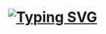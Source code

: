 <h1 align="center">
    <a href="https://git.io/typing-svg"><img src="https://readme-typing-svg.demolab.com?font=Fira+Code&weight=700&size=32&duration=2500&pause=1000&color=FFC0CB&center=true&vCenter=true&random=false&width=700&lines=%E2%9C%A8Hi%2C+I'm+Raingrain!%E2%9C%A8;%E2%9C%A8A+full+stack+developer.%E2%9C%A8;%E2%9C%A8Majoring+in+Geographic+Science.%E2%9C%A8" alt="Typing SVG" /></a>
</h1>

